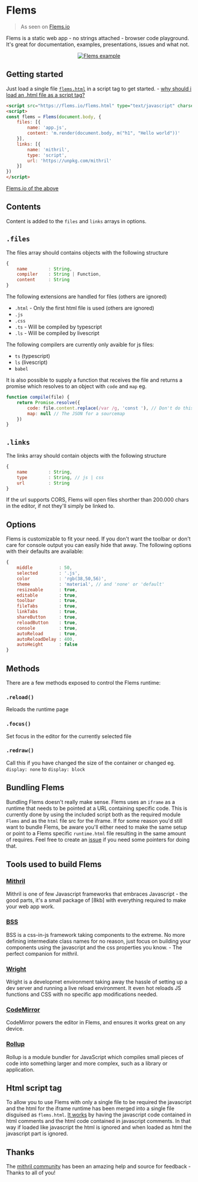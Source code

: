 # Flems 

> As seen on [Flems.io](https://flems.io)

Flems is a static web app - no strings attached - browser code playground.
It's great for documentation, examples, presentations, issues and what not.

<p align="center">
    <a href="https://flems.io">
        <img src="https://a.flems.io/intro.gif" alt="Flems example">
    </a>
</p>

## Getting started
Just load a single file [`flems.html`](https://flems.io/flems.html) in a script tag to get started. - [why should i load an .html file as a script tag?](#html-script-tag)

``` html
<script src="https://flems.io/flems.html" type="text/javascript" charset="utf-8"></script>
<script>
const flems = Flems(document.body, {
    files: [{
        name: 'app.js',
        content: 'm.render(document.body, m("h1", "Hello world"))'
    }],
    links: [{
        name: 'mithril',
        type: 'script',
        url: 'https://unpkg.com/mithril'
    }]
})
</script>
```

[Flems.io of the above](https://flems.io/#0=N4IgzgpgNhDGAuEAmIBcIB0ALeBbKIANCAGYCWMYaA2qAHYCGuEamO+RIsA9nYn6wA8WAIwA+ADp0ABNIAqWMmGlLpAMRi5lZGRohapggPSjJdQUjIA3FUgC8E0prCOzxy1bcAHM7L1aVZQgGMAoAT2l9ACNkJGQVGSRuWABXZj4GeDJeSPhYDALDIx9DMFgAJzIveGkwctgHEBx4LzBUIyMSZwxszu72KEdpeDCvCEbEAA94IwArBisQiqr4IdgsBnLIeEaU+BIAWgAOV2Myyuq3c5WxaSlZWQB3HSTHjH8wAAou-TBCaWA9wewPIlFQ0loQOB0OkjGY4IA5AwvF4MLMwAjCFCYQ8eHwIHxEbgMOUCXFyp8JFIqfAkql0vAMFFuEgwljqRI8JSmiJHP9HAAJaBQbjSR7ccpQJCOACUVLoMoR2OBAF8ALpYmQ4qA6ADWbQhgK1OIecIgRLI8CwlSgmOVOJGY0R6LtxpN0hSksRzVa7SMKToXl1AHMMDxcEZcJbrRQlW7VWrsSq5eYjNdLpxIDAENk6FR0CJUAAmAAsIBVhHoTBY6DRVGIeP48FY5crIDNrDDYHrXF4TdYon+XgBQNwm2DOgO8G4XnBAGYAAxeSYAbiBU3gBwYOuDdHBsAJiHKa61JD7BxITHC4LADDzB0glRIJ5V1LoAGIfgEjbIx+UJ3u0hFkukzSCWIEnrIWAQGQwY4OC4EQUCzKTA+GyvOCC7SFhwHLtI-5RAwnwLoQJEkRgc4AKwpiq5ZqiqQA)

## Contents

Content is added to the `files` and `links` arrays in options. 

## `.files`
The files array should contains objects with the following structure
```js
{
    name        : String, 
    compiler    : String | Function,
    content     : String
}
```
The following extensions are handled for files (others are ignored)
- `.html` - Only the first html file is used (others are ignored)
- `.js`
- `.css`
- `.ts` - Will be compiled by typescript
- `.ls` - Will be compiled by livescript

The following compilers are currently only avaible for js files:
- `ts` (typescript)
- `ls` (livescript)
- `babel`

It is also possible to supply a function that receives the file and returns a promise which resolves to an object with `code` and `map` eg.
```js
function compile(file) {
    return Promise.resolve({
        code: file.content.replace(/var /g, 'const '), // Don't do this
        map: null // The JSON for a sourcemap
    })
}
```

## `.links`
The links array should contain objects with the following structure
```js
{
    name        : String,
    type        : String, // js | css
    url         : String
}
```
If the url supports CORS, Flems will open files shorther than 200.000 chars in the editor, if not they'll simply be linked to.

## Options

Flems is customizable to fit your need. If you don't want the toolbar or don't care for console output you can easily hide that away. The following options with their defaults are available:

```js
{
    middle          : 50,
    selected        : '.js',
    color           : 'rgb(38,50,56)',
    theme           : 'material', // and 'none' or 'default'
    resizeable      : true,
    editable        : true,
    toolbar         : true,
    fileTabs        : true,
    linkTabs        : true,
    shareButton     : true,
    reloadButton    : true,
    console         : true,
    autoReload      : true,
    autoReloadDelay : 400,
    autoHeight      : false
}
```

## Methods

There are a few methods exposed to control the Flems runtime:

### `.reload()`
Reloads the runtime page

### `.focus()`
Set focus in the editor for the currently selected file

### `.redraw()`
Call this if you have changed the size of the container or changed eg. `display: none` to `display: block`

## Bundling Flems

Bundling Flems doesn't really make sense. Flems uses an `iframe` as a runtime that needs to be pointed at a URL containing specific code. This is currently done by using the included script both as the required module `Flems` and as the `html` file src for the iframe. If for some reason you'd still want to bundle Flems, be aware you'll either need to make the same setup or point to a Flems specific `runtime.html` file resulting in the same amount of requires. Feel free to create an [issue](https://github.com/porsager/flems/issues) if you need some pointers for doing that.

## Tools used to build Flems

### [Mithril](https://mithril.js.org)
Mithril is one of few Javascript frameworks that embraces Javascript - the good parts, it's a small package of [8kb] with everything required to make your web app work.

### [BSS](https://github.com/porsager/bss)
BSS is a css-in-js framework taking components to the extreme. No more defining intermediate class names for no reason, just focus on building your components using the javascript and the css properties you know. - The perfect companion for mithril.

### [Wright](https://github.com/porsager/wright)
Wright is a developmet environment taking away the hassle of setting up a dev server and running a live reload environment. It even hot reloads JS functions and CSS with no specific app modifications needed.

### [CodeMirror](https://codemirror.net/)
CodeMirror powers the editor in Flems, and ensures it works great on any device.

### [Rollup](https://rollupjs.org/)
Rollup is a module bundler for JavaScript which compiles small pieces of code into something larger and more complex, such as a library or application.

## Html script tag

To allow you to use Flems with only a single file to be required the javascript and the html for the iframe runtime has been merged into a single file disguised as `flems.html`. [It works](https://github.com/porsager/flems/blob/master/scripts/standalone.js) by having the javascript code contained in html comments and the html code contained in javascript comments. In that way if loaded like javascript the html is ignored and when loaded as html the javascript part is ignored.

## Thanks

The [mithril community](https://gitter.im/mithriljs/mithril.js) has been an amazing help and source for feedback - Thanks to all of you!

